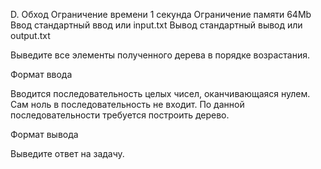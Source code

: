 
D. Обход
Ограничение времени 	1 секунда
Ограничение памяти 	64Mb
Ввод 	стандартный ввод или input.txt
Вывод 	стандартный вывод или output.txt

Выведите все элементы полученного дерева в порядке возрастания.

Формат ввода

Вводится последовательность целых чисел, оканчивающаяся нулем. Сам ноль в последовательность не входит. По данной последовательности требуется построить дерево.

Формат вывода

Выведите ответ на задачу. 